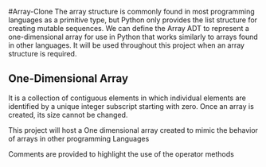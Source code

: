 #Array-Clone
The array structure is commonly found in most programming languages as a primitive type, but Python only provides the list structure for creating mutable sequences. We can define the Array ADT to represent a one-dimensional array for
use in Python that works similarly to arrays found in other languages. It will be used throughout this project when an array structure is required.
## One-Dimensional Array
It is a collection of contiguous elements in which individual
elements are identified by a unique integer subscript starting with zero. Once an
array is created, its size cannot be changed.

This project will host a One dimensional array created to mimic the behavior of arrays in other programming Languages

Comments are provided to highlight the use of the operator methods